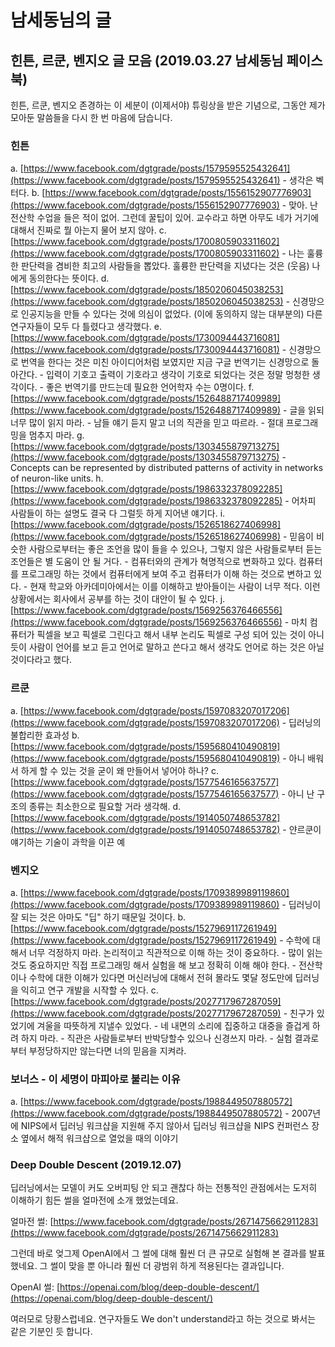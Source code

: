 # 남세동님의 글

## 힌튼, 르쿤, 벤지오 글 모음 (2019.03.27 남세동님 페이스북)

힌튼, 르쿤, 벤지오 존경하는 이 세분이 (이제서야) 튜링상을 받은 기념으로, 그동안 제가 모아둔 말씀들을 다시 한 번 마음에 담습니다.

### 힌튼

a. [https://www.facebook.com/dgtgrade/posts/1579595525432641](https://www.facebook.com/dgtgrade/posts/1579595525432641)
    - 생각은 벡터다.
b. [https://www.facebook.com/dgtgrade/posts/1556152907776903](https://www.facebook.com/dgtgrade/posts/1556152907776903)
    - 맞아. 난 전산학 수업을 들은 적이 없어. 그런데 꿀팁이 있어. 교수라고 하면 아무도 네가 거기에 대해서 진짜로 뭘 아는지 물어 보지 않아.
c. [https://www.facebook.com/dgtgrade/posts/1700805903311602](https://www.facebook.com/dgtgrade/posts/1700805903311602)
    - 나는 훌륭한 판단력을 겸비한 최고의 사람들을 뽑았다. 훌륭한 판단력을 지녔다는 것은 (웃음) 나에게 동의한다는 뜻이다.
d. [https://www.facebook.com/dgtgrade/posts/1850206045038253](https://www.facebook.com/dgtgrade/posts/1850206045038253)
    - 신경망으로 인공지능을 만들 수 있다는 것에 의심이 없었다. (이에 동의하지 않는 대부분의) 다른 연구자들이 모두 다 틀렸다고 생각했다.
e. [https://www.facebook.com/dgtgrade/posts/1730094443716081](https://www.facebook.com/dgtgrade/posts/1730094443716081)
    - 신경망으로 번역을 한다는 것은 미친 아이디어처럼 보였지만 지금 구글 번역기는 신경망으로 돌아간다.
    - 입력이 기호고 출력이 기호라고 생각이 기호로 되었다는 것은 정말 멍청한 생각이다.
    - 좋은 번역기를 만드는데 필요한 언어학자 수는 0명이다.
f. [https://www.facebook.com/dgtgrade/posts/1526488717409989](https://www.facebook.com/dgtgrade/posts/1526488717409989)
    - 글을 읽되 너무 많이 읽지 마라.
    - 남들 얘기 듣지 말고 너의 직관을 믿고 따르라.
    - 절대 프로그래밍을 멈추지 마라.
g. [https://www.facebook.com/dgtgrade/posts/1303455879713275](https://www.facebook.com/dgtgrade/posts/1303455879713275)
    - Concepts can be represented by distributed patterns of activity in networks of neuron-like units.
h. [https://www.facebook.com/dgtgrade/posts/1986332378092285](https://www.facebook.com/dgtgrade/posts/1986332378092285)
    - 어차피 사람들이 하는 설명도 결국 다 그럴듯 하게 지어낸 얘기다.
i. [https://www.facebook.com/dgtgrade/posts/1526518627406998](https://www.facebook.com/dgtgrade/posts/1526518627406998)
    - 믿음이 비슷한 사람으로부터는 좋은 조언을 많이 들을 수 있으나, 그렇지 않은 사람들로부터 듣는 조언들은 별 도움이 안 될 거다.
    - 컴퓨터와의 관계가 혁명적으로 변화하고 있다. 컴퓨터를 프로그래밍 하는 것에서 컴퓨터에게 보여 주고 컴퓨터가 이해 하는 것으로 변하고 있다.
    - 현재 학교와 아카데미아에서는 이를 이해하고 받아들이는 사람이 너무 적다. 이런 상황에서는 회사에서 공부를 하는 것이 대안이 될 수 있다.
j. [https://www.facebook.com/dgtgrade/posts/1569256376466556](https://www.facebook.com/dgtgrade/posts/1569256376466556)
    - 마치 컴퓨터가 픽셀을 보고 픽셀로 그린다고 해서 내부 논리도 픽셀로 구성 되어 있는 것이 아니듯이 사람이 언어를 보고 듣고 언어로 말하고 쓴다고 해서 생각도 언어로 하는 것은 아닐 것이다라고 했다.

### 르쿤

a. [https://www.facebook.com/dgtgrade/posts/1597083207017206](https://www.facebook.com/dgtgrade/posts/1597083207017206)
    - 딥러닝의 불합리한 효과성
b. [https://www.facebook.com/dgtgrade/posts/1595680410490819](https://www.facebook.com/dgtgrade/posts/1595680410490819)
    - 아니 배워서 하게 할 수 있는 것을 굳이 왜 만들어서 넣어야 하나?
c. [https://www.facebook.com/dgtgrade/posts/1577546165637577](https://www.facebook.com/dgtgrade/posts/1577546165637577)
    - 아니 난 구조의 종류는 최소한으로 필요할 거라 생각해.
d. [https://www.facebook.com/dgtgrade/posts/1914050748653782](https://www.facebook.com/dgtgrade/posts/1914050748653782)
    - 얀르쿤이 얘기하는 기술이 과학을 이끈 예

### 벤지오

a. [https://www.facebook.com/dgtgrade/posts/1709389989119860](https://www.facebook.com/dgtgrade/posts/1709389989119860)
    - 딥러닝이 잘 되는 것은 아마도 "딥" 하기 때문일 것이다.
b. [https://www.facebook.com/dgtgrade/posts/1527969117261949](https://www.facebook.com/dgtgrade/posts/1527969117261949)
    - 수학에 대해서 너무 걱정하지 마라. 논리적이고 직관적으로 이해 하는 것이 중요하다.
    - 많이 읽는 것도 중요하지만 직접 프로그래밍 해서 실험을 해 보고 정확히 이해 해야 한다.
    - 전산학이나 수학에 대한 이해가 있다면 머신러닝에 대해서 전혀 몰라도 몇달 정도만에 딥러닝을 익히고 연구 개발을 시작할 수 있다.
c. [https://www.facebook.com/dgtgrade/posts/2027717967287059](https://www.facebook.com/dgtgrade/posts/2027717967287059)
    - 친구가 있었기에 겨울을 따뜻하게 지낼수 있었다.
    - 네 내면의 소리에 집중하고 대중을 즐겁게 하려 하지 마라.
    - 직관은 사람들로부터 반박당할수 있으나 신경쓰지 마라.
    - 실험 결과로부터 부정당하지만 않는다면 너의 믿음을 지켜라.

### 보너스 - 이 세명이 마피아로 불리는 이유

a. [https://www.facebook.com/dgtgrade/posts/1988449507880572](https://www.facebook.com/dgtgrade/posts/1988449507880572)
    - 2007년에 NIPS에서 딥러닝 워크샵을 지원해 주지 않아서 딥러닝 워크샵을 NIPS 컨퍼런스 장소 옆에서 해적 워크샵으로 열었을 때의 이야기

### Deep Double Descent (2019.12.07)

딥러닝에서는 모델이 커도 오버피팅 안 되고 괜찮다 하는 전통적인 관점에서는 도저히 이해하기 힘든 썰을 얼마전에 소개 했었는데요.

얼마전 썰:
[https://www.facebook.com/dgtgrade/posts/2671475662911283](https://www.facebook.com/dgtgrade/posts/2671475662911283)

그런데 바로 엊그제 OpenAI에서 그 썰에 대해 훨씬 더 큰 규모로 실험해 본 결과를 발표 했네요. 그 썰이 맞을 뿐 아니라 훨씬 더 광범위 하게 적용된다는 결과입니다.

OpenAI 썰: 
[https://openai.com/blog/deep-double-descent/](https://openai.com/blog/deep-double-descent/)

여러모로 당황스럽네요. 연구자들도 We don't understand라고 하는 것으로 봐서는 같은 기분인 듯 합니다.
